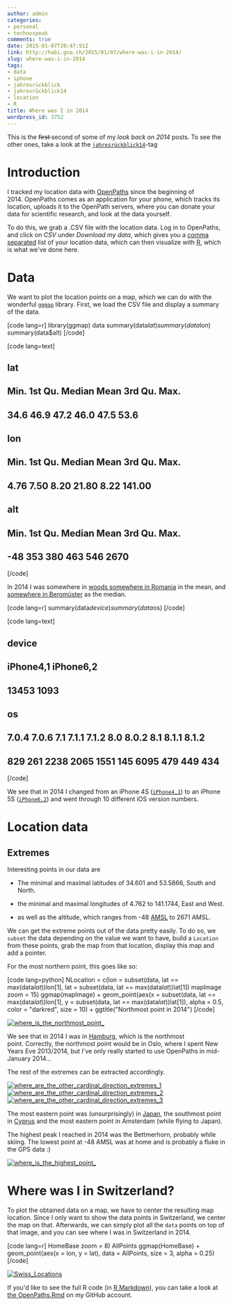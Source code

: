 ```yaml
---
author: admin
categories:
- personal
- technospeak
comments: true
date: 2015-01-07T20:47:51Z
link: http://habi.gna.ch/2015/01/07/where-was-i-in-2014/
slug: where-was-i-in-2014
tags:
- data
- iphone
- jahresrückblick
- jahresrückblick14
- location
- R
title: Where was I in 2014
wordpress_id: 3752
---
```


This is the <del>first </del>second of some of my _look back on 2014_ posts. To see the other ones, take a look at the [`jahresrückblick14`](http://habi.gna.ch/tag/jahresruckblick14)-tag



# Introduction



I tracked my location data with [OpenPaths](http://openpaths.cc) since the beginning of 2014. OpenPaths comes as an application for your phone, which tracks its location, uploads it to the OpenPath servers, where you can donate your data for scientific research, and look at the data yourself.

To do this, we grab a .CSV file with the location data. Log in to OpenPaths, and click on _CSV_ under _Download my data_, which gives you a [comma separated](http://en.wikipedia.org/wiki/Comma-separated_values) list of your location data, which can then visualize with [R](http://www.r-project.org), which is what we've done here.



# Data



We want to plot the location points on a map, which we can do with the wonderful [`ggmap`](http://cran.r-project.org/web/packages/ggmap/) library. First, we load the CSV file and display a summary of the data.

[code lang=r]
library(ggmap)
data summary(data$lat)
summary(data$lon)
summary(data$alt)
[/code]

[code lang=text]
## lat
## Min. 1st Qu. Median Mean 3rd Qu. Max.
## 34.6 46.9 47.2 46.0 47.5 53.6

## lon
## Min. 1st Qu. Median Mean 3rd Qu. Max.
## 4.76 7.50 8.20 21.80 8.22 141.00

## alt
## Min. 1st Qu. Median Mean 3rd Qu. Max.
## -48 353 380 463 546 2670
[/code]

In 2014 I was somewhere in [woods somewhere in Romania](https://www.google.ch/maps/place/46°00'00.0%22N+21°48'00.0%22E) in the mean, and [somewhere in Beromüster](https://www.google.ch/maps/place/47°12'00.0%22N+8°12'00.0%22E) as the median.

[code lang=r]
summary(data$device)
summary(data$os)
[/code]

[code lang=text]
## device
## iPhone4,1 iPhone6,2
## 13453 1093

## os
## 7.0.4 7.0.6 7.1 7.1.1 7.1.2 8.0 8.0.2 8.1 8.1.1 8.1.2
## 829 261 2238 2065 1551 145 6095 479 449 434
[/code]

We see that in 2014 I changed from an iPhone 4S ([`iPhone4,1`](http://www.everymac.com/ultimate-mac-lookup/?search_keywords=iPhone4,1)) to an iPhone 5S ([`iPhone6,2`](http://www.everymac.com/ultimate-mac-lookup/?search_keywords=iPhone6,2)) and went through 10 different iOS version numbers.



# Location data





## Extremes



Interesting points in our data are





  * The minimal and maximal latitudes of 34.601 and 53.5866, South and North.


  * the minimal and maximal longitudes of 4.762 to 141.1744, East and West.


  * as well as the altitude, which ranges from -48 [AMSL](https://en.wikipedia.org/wiki/Sea_level) to 2671 AMSL.



We can get the extreme points out of the data pretty easily. To do so, we `subset` the data depending on the value we want to have, build a `Location` from these points, grab the map from that location, display this map and add a pointer.

For the most northern point, this goes like so:

[code lang=python]
NLocation = c(lon = subset(data, lat == max(data$lat))$lon[1], lat = subset(data,
lat == max(data$lat))$lat[1])
mapImage zoom = 15)
ggmap(mapImage) + geom_point(aes(x = subset(data, lat == max(data$lat))$lon[1],
y = subset(data, lat == max(data$lat))$lat[1]), alpha = 0.5, color = "darkred",
size = 10) + ggtitle("Northmost point in 2014")
[/code]

[![where_is_the_northmost_point_](http://habi.gna.ch/wp-content/uploads/2015/01/where_is_the_northmost_point_.png)](http://habi.gna.ch/wp-content/uploads/2015/01/where_is_the_northmost_point_.png)

We see that in 2014 I was in [Hamburg](https://www.flickr.com/photos/habi/sets/72157645730536835/), which is the northmost point. Correctly, the northmost point would be in Oslo, where I spent New Years Eve 2013/2014, but I've only really started to use OpenPaths in mid-January 2014...

The rest of the extremes can be extracted accordingly.

[![where_are_the_other_cardinal_direction_extremes_1](http://habi.gna.ch/wp-content/uploads/2015/01/where_are_the_other_cardinal_direction_extremes_1.png)](http://habi.gna.ch/wp-content/uploads/2015/01/where_are_the_other_cardinal_direction_extremes_1.png)
[![where_are_the_other_cardinal_direction_extremes_2](http://habi.gna.ch/wp-content/uploads/2015/01/where_are_the_other_cardinal_direction_extremes_2.png)](http://habi.gna.ch/wp-content/uploads/2015/01/where_are_the_other_cardinal_direction_extremes_2.png)
[![where_are_the_other_cardinal_direction_extremes_3](http://habi.gna.ch/wp-content/uploads/2015/01/where_are_the_other_cardinal_direction_extremes_3.png)](http://habi.gna.ch/wp-content/uploads/2015/01/where_are_the_other_cardinal_direction_extremes_3.png)

The most eastern point was (unsurprisingly) in [Japan](https://www.flickr.com/photos/habi/sets/72157644608251866/), the southmost point in [Cyprus](https://www.flickr.com/photos/habi/sets/72157649175258515/) and the most eastern point in Amsterdam (while flying to Japan).

The highest peak I reached in 2014 was the Bettmerhorn, probably while skiing. The lowest point at -48 AMSL was at home and is probably a fluke in the GPS data :)

[![where_is_the_highest_point_](http://habi.gna.ch/wp-content/uploads/2015/01/where_is_the_highest_point_.png)](http://habi.gna.ch/wp-content/uploads/2015/01/where_is_the_highest_point_.png)



# Where was I in Switzerland?



To plot the obtained data on a map, we have to center the resulting map location. Since I only want to show the data points in Switzerland, we center the map on that. Afterwards, we can simply plot all the `data` points on top of that image, and you can see where I was in Switzerland in 2014.

[code lang=r]
HomeBase zoom = 8)
AllPoints ggmap(HomeBase) + geom_point(aes(x = lon, y = lat), data = AllPoints, size = 3,
alpha = 0.25)
[/code]

[![Swiss_Locations](http://habi.gna.ch/wp-content/uploads/2015/01/Swiss_Locations.png)](http://habi.gna.ch/wp-content/uploads/2015/01/Swiss_Locations.png)

If you'd like to see the full R code (in [R Markdown](http://rmarkdown.rstudio.com)), you can take a look at [the OpenPaths.Rmd](https://github.com/habi/R/blob/master/OpenPaths.Rmd) on my GitHub account.
